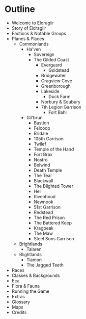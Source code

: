 # Outline

- Welcome to Eldragiir
- Story of Eldragiir
- Factions & Notable Groups
- Planes & Places
  - Commonlands
    - Ha'ven
      - Sovereign
      - The Gilded Coast
        - Everguard
          - Goldstead
        - Bridgewater
        - Cragview Cove
        - Greenborough
        - Lakeside
          - Duck Farm
        - Norbury & Soubury
        - 7th Legion Garrison
          - Fort Bahl
    - Gil'brun
      - Bastion
      - Felcoop
      - Bridale
      - 105th Garrison
      - Twilef
      - Temple of the Hand
      - Fort Brax
      - Nostro
      - Belwind
      - Death Temple
      - The Tear
      - Blackwall
      - The Blighted Tower
      - Hel
      - Rivenhood
      - Newnook
      - 51st Garrison
      - Redstead
      - The Red Prison
      - The Battered Keep
      - Kragpeak
      - The Maw
      - Steel Sons Garrison
  - Brightlands
    - Talaren
  - Blightlands
    - Tiamon
    - The Jagged Teeth
- Races
- Classes & Backgrounds
- Eca
- Flora & Fauna
- Running the Game
- Extras
- Glossary
- Maps
- Credits
